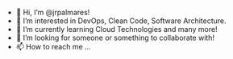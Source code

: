 - 👋 Hi, I’m @jrpalmares!
- 👀 I’m interested in DevOps, Clean Code, Software Architecture.
- 🌱 I’m currently learning Cloud Technologies and many more!
- 💞️ I’m looking for someone or something to collaborate with! 
- 📫 How to reach me ...

<!---
jrpalmares/jrpalmares is a ✨ special ✨ repository because its `README.md` (this file) appears on your GitHub profile.
You can click the Preview link to take a look at your changes.
--->
